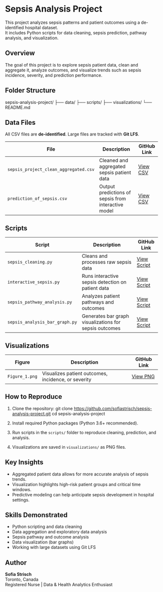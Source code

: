 # Sepsis Analysis Project

This project analyzes sepsis patterns and patient outcomes using a de-identified hospital dataset.  
It includes Python scripts for data cleaning, sepsis prediction, pathway analysis, and visualization.

## Overview
The goal of this project is to explore sepsis patient data, clean and aggregate it, analyze outcomes, and visualize trends such as sepsis incidence, severity, and prediction performance.

## Folder Structure
sepsis-analysis-project/
├── data/
├── scripts/
├── visualizations/
└── README.md

## Data Files
All CSV files are **de-identified**. Large files are tracked with **Git LFS**.

| File | Description | GitHub Link |
|------|------------|-------------|
| `sepsis_project_clean_aggregated.csv` | Cleaned and aggregated sepsis patient data | [View CSV](https://github.com/sofiastrisch/sepsis-analysis-project/blob/main/data/sepsis_project_clean_aggregated.csv) |
| `prediction_of_sepsis.csv` | Output predictions of sepsis from interactive model | [View CSV](https://github.com/sofiastrisch/sepsis-analysis-project/blob/main/data/prediction_of_sepsis.csv) |

## Scripts
| Script | Description | GitHub Link |
|--------|------------|-------------|
| `sepsis_cleaning.py` | Cleans and processes raw sepsis data | [View Script](https://github.com/sofiastrisch/sepsis-analysis-project/blob/main/scripts/sepsis_cleaning.py) |
| `interactive_sepsis.py` | Runs interactive sepsis detection on patient data | [View Script](https://github.com/sofiastrisch/sepsis-analysis-project/blob/main/scripts/interactive_sepsis.py) |
| `sepsis_pathway_analysis.py` | Analyzes patient pathways and outcomes | [View Script](https://github.com/sofiastrisch/sepsis-analysis-project/blob/main/scripts/sepsis_pathway_analysis.py) |
| `sepsis_analysis_bar_graph.py` | Generates bar graph visualizations for sepsis outcomes | [View Script](https://github.com/sofiastrisch/sepsis-analysis-project/blob/main/scripts/sepsis_analysis_bar_graph.py) |

## Visualizations
| Figure | Description | GitHub Link |
|--------|------------|-------------|
| `Figure_1.png` | Visualizes patient outcomes, incidence, or severity | [View PNG](https://github.com/sofiastrisch/sepsis-analysis-project/blob/main/visualizations/Figure_1.png) |

## How to Reproduce
1. Clone the repository:
git clone https://github.com/sofiastrisch/sepsis-analysis-project.git
cd sepsis-analysis-project

2. Install required Python packages (Python 3.6+ recommended).  
3. Run scripts in the `scripts/` folder to reproduce cleaning, prediction, and analysis.  
4. Visualizations are saved in `visualizations/` as PNG files.  

## Key Insights
- Aggregated patient data allows for more accurate analysis of sepsis trends.  
- Visualization highlights high-risk patient groups and critical time windows.  
- Predictive modeling can help anticipate sepsis development in hospital settings.  

## Skills Demonstrated
- Python scripting and data cleaning  
- Data aggregation and exploratory data analysis  
- Sepsis pathway and outcome analysis  
- Data visualization (bar graphs)  
- Working with large datasets using Git LFS  

## Author
**Sofia Strisch**  
Toronto, Canada  
Registered Nurse | Data & Health Analytics Enthusiast
